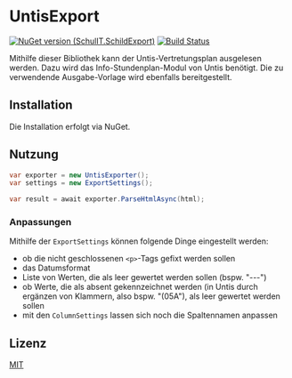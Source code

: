 # UntisExport

[![NuGet version (SchulIT.SchildExport)](https://img.shields.io/nuget/v/SchulIT.UntisExport.svg?style=flat-square)](https://www.nuget.org/packages/SchulIT.UntisExport/)
[![Build Status](https://dev.azure.com/schulit/SchildExport/_apis/build/status/SchulIT.UntisExport?branchName=master)](https://dev.azure.com/schulit/UntisExport/_build/latest?definitionId=1&branchName=master)

Mithilfe dieser Bibliothek kann der Untis-Vertretungsplan ausgelesen werden. Dazu wird das Info-Stundenplan-Modul von Untis benötigt. Die zu verwendende Ausgabe-Vorlage wird ebenfalls bereitgestellt.

## Installation

Die Installation erfolgt via NuGet.

## Nutzung

```csharp
var exporter = new UntisExporter();
var settings = new ExportSettings();

var result = await exporter.ParseHtmlAsync(html);
```
### Anpassungen

Mithilfe der `ExportSettings` können folgende Dinge eingestellt werden:

* ob die nicht geschlossenen `<p>`-Tags gefixt werden sollen
* das Datumsformat
* Liste von Werten, die als leer gewertet werden sollen (bspw. "---")
* ob Werte, die als absent gekennzeichnet werden (in Untis durch ergänzen von Klammern, also bspw. "(05A"), als leer gewertet werden sollen
* mit den `ColumnSettings` lassen sich noch die Spaltennamen anpassen

## Lizenz

[MIT](./LICENSE.md)